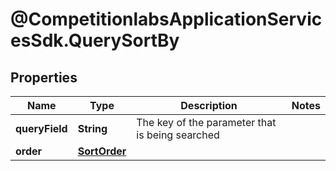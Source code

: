 # @CompetitionlabsApplicationServicesSdk.QuerySortBy

## Properties

Name | Type | Description | Notes
------------ | ------------- | ------------- | -------------
**queryField** | **String** | The key of the parameter that is being searched | 
**order** | [**SortOrder**](SortOrder.md) |  | 


